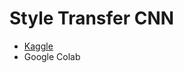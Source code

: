 # Style Transfer CNN

- [Kaggle](https://www.kaggle.com/code/henriqueliberato/style-transfer-cnn)
- Google Colab

